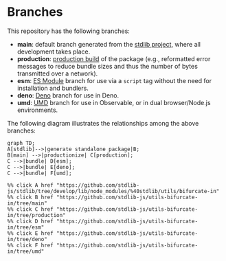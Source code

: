 <!--

@license Apache-2.0

Copyright (c) 2022 The Stdlib Authors.

Licensed under the Apache License, Version 2.0 (the "License");
you may not use this file except in compliance with the License.
You may obtain a copy of the License at

    http://www.apache.org/licenses/LICENSE-2.0

Unless required by applicable law or agreed to in writing, software
distributed under the License is distributed on an "AS IS" BASIS,
WITHOUT WARRANTIES OR CONDITIONS OF ANY KIND, either express or implied.
See the License for the specific language governing permissions and
limitations under the License.

-->

# Branches

This repository has the following branches:

-   **main**: default branch generated from the [stdlib project][stdlib-url], where all development takes place.
-   **production**: [production build][production-url] of the package (e.g., reformatted error messages to reduce bundle sizes and thus the number of bytes transmitted over a network).
-   **esm**: [ES Module][esm-url] branch for use via a `script` tag without the need for installation and bundlers.
-   **deno**: [Deno][deno-url] branch for use in Deno.
-   **umd**: [UMD][umd-url] branch for use in Observable, or in dual browser/Node.js environments.

The following diagram illustrates the relationships among the above branches:

```mermaid
graph TD;
A[stdlib]-->|generate standalone package|B;
B[main] -->|productionize| C[production];
C -->|bundle| D[esm];
C -->|bundle| E[deno];
C -->|bundle| F[umd];

%% click A href "https://github.com/stdlib-js/stdlib/tree/develop/lib/node_modules/%40stdlib/utils/bifurcate-in"
%% click B href "https://github.com/stdlib-js/utils-bifurcate-in/tree/main"
%% click C href "https://github.com/stdlib-js/utils-bifurcate-in/tree/production"
%% click D href "https://github.com/stdlib-js/utils-bifurcate-in/tree/esm"
%% click E href "https://github.com/stdlib-js/utils-bifurcate-in/tree/deno"
%% click F href "https://github.com/stdlib-js/utils-bifurcate-in/tree/umd"
```

[stdlib-url]: https://github.com/stdlib-js/stdlib/tree/develop/lib/node_modules/%40stdlib/utils/bifurcate-in
[production-url]: https://github.com/stdlib-js/utils-bifurcate-in/tree/production
[deno-url]: https://github.com/stdlib-js/utils-bifurcate-in/tree/deno
[umd-url]: https://github.com/stdlib-js/utils-bifurcate-in/tree/umd
[esm-url]: https://github.com/stdlib-js/utils-bifurcate-in/tree/esm